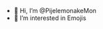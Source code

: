 - 👋 Hi, I’m @PijelemonakeMon
- 👀 I’m interested in Emojis

<!---
PijelemonakeMon/PijelemonakeMon is a ✨ special ✨ repository because its `README.md` (this file) appears on your GitHub profile.
You can click the Preview link to take a look at your changes.
--->
